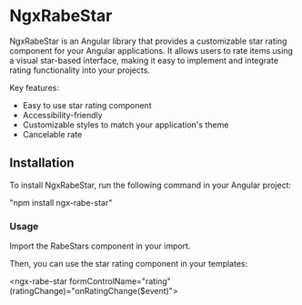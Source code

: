 <!-- # NgxRabe

This project was generated with [Angular CLI](https://github.com/angular/angular-cli) version 18.2.6.

## Development server

Run `ng serve` for a dev server. Navigate to `http://localhost:4200/`. The application will automatically reload if you change any of the source files.

## Code scaffolding

Run `ng generate component component-name` to generate a new component. You can also use `ng generate directive|pipe|service|class|guard|interface|enum|module`.

## Build

Run `ng build` to build the project. The build artifacts will be stored in the `dist/` directory.

## Running unit tests

Run `ng test` to execute the unit tests via [Karma](https://karma-runner.github.io).

## Running end-to-end tests

Run `ng e2e` to execute the end-to-end tests via a platform of your choice. To use this command, you need to first add a package that implements end-to-end testing capabilities.

## Further help

To get more help on the Angular CLI use `ng help` or go check out the [Angular CLI Overview and Command Reference](https://angular.dev/tools/cli) page. -->

# NgxRabeStar

NgxRabeStar is an Angular library that provides a customizable star rating component for your Angular applications. It allows users to rate items using a visual star-based interface, making it easy to implement and integrate rating functionality into your projects.

Key features:
  - Easy to use star rating component
  - Accessibility-friendly
  - Customizable styles to match your application's theme
  - Cancelable rate


## Installation

To install NgxRabeStar, run the following command in your Angular project:

"npm install ngx-rabe-star"

### Usage

Import the RabeStars component in your import.

Then, you can use the star rating component in your templates:


<ngx-rabe-star formControlName="rating" (ratingChange)="onRatingChange($event)"></ngx-rabe-star>
